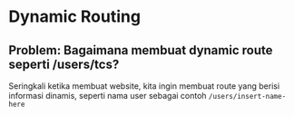 # Dynamic Routing

## Problem: Bagaimana membuat dynamic route seperti /users/tcs?

Seringkali ketika membuat website, kita ingin membuat route yang berisi informasi dinamis, seperti nama user sebagai contoh ``/users/insert-name-here``

